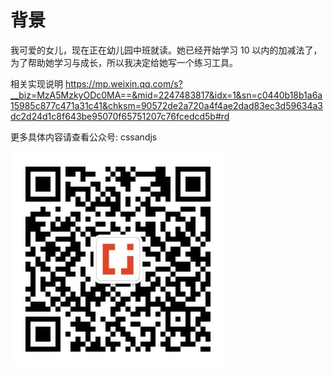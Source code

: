 # 背景

我可爱的女儿，现在正在幼儿园中班就读。她已经开始学习 10 以内的加减法了，为了帮助她学习与成长，所以我决定给她写一个练习工具。

相关实现说明
https://mp.weixin.qq.com/s?__biz=MzA5MzkyODc0MA==&mid=2247483817&idx=1&sn=c0440b18b1a6a15985c877c471a31c41&chksm=90572de2a720a4f4ae2dad83ec3d59634a3dc2d24d1c8f643be95070f65751207c76fcedcd5b#rd

更多具体内容请查看公众号: cssandjs

![image.jpg](https://github.com/tinlee/1000-project-demo/blob/main/qrcode.jpg)
